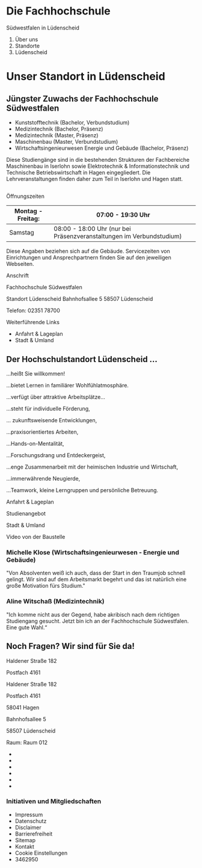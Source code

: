 # Die Fachhochschule 
Südwestfalen in Lüdenscheid

1. Über uns
2. Standorte
3. Lüdenscheid

# Unser Standort in Lüdenscheid

## Jüngster Zuwachs der Fachhochschule Südwestfalen

- Kunststofftechnik (Bachelor, Verbundstudium)
- Medizintechnik (Bachelor, Präsenz)
- Medizintechnik (Master, Präsenz)
- Maschinenbau (Master, Verbundstudium)
- Wirtschaftsingenieurwesen Energie und Gebäude (Bachelor, Präsenz)

Diese Studiengänge sind in die bestehenden Strukturen der Fachbereiche Maschinenbau in Iserlohn sowie Elektrotechnik &amp; Informationstechnik und Technische Betriebswirtschaft in Hagen eingegliedert. Die Lehrveranstaltungen finden daher zum Teil in Iserlohn und Hagen statt.

##

Öffnungszeiten

| Montag - Freitag:   | 07:00 - 19:30 Uhr                                                    |
|---------------------|----------------------------------------------------------------------|
| Samstag             | 08:00 - 18:00 Uhr (nur bei Präsenzveranstaltungen im Verbundstudium) |

Diese Angaben beziehen sich auf die Gebäude. Servicezeiten von Einrichtungen und Ansprechpartnern finden Sie auf den jeweiligen Webseiten.

Anschrift

Fachhochschule Südwestfalen

Standort Lüdenscheid
Bahnhofsallee 5
58507 Lüdenscheid

Telefon: 02351 78700

Weiterführende Links

- Anfahrt &amp; Lageplan
- Stadt &amp; Umland

## Der Hochschulstandort Lüdenscheid …

…heißt Sie willkommen!

…bietet Lernen in familiärer Wohlfühlatmosphäre.

…verfügt über attraktive Arbeitsplätze…

…steht für individuelle Förderung,

… zukunftsweisende Entwicklungen,

…praxisorientiertes Arbeiten,

…Hands-on-Mentalität,

…Forschungsdrang und Entdeckergeist,

…enge Zusammenarbeit mit der heimischen Industrie und Wirtschaft,

…immerwährende Neugierde,

…Teamwork, kleine Lerngruppen und persönliche Betreuung.

Anfahrt &amp; Lageplan

Studienangebot

Stadt &amp; Umland

Video von der Baustelle

### Michelle Klose (Wirtschaftsingenieurwesen - Energie und Gebäude)

"Von Absolventen weiß ich auch, dass der Start in den Traumjob schnell gelingt. Wir sind auf dem Arbeitsmarkt begehrt und das ist natürlich eine große Motivation fürs Studium."

### Aline Witschaß (Medizintechnik)

"Ich komme nicht aus der Gegend, habe akribisch nach dem richtigen Studiengang gesucht. Jetzt bin ich an der Fachhochschule Südwestfalen. Eine gute Wahl.“

## Noch Fragen? Wir sind für Sie da!

Haldener Straße 182

Postfach 4161

Haldener Straße 182

Postfach 4161 

58041 Hagen

Bahnhofsallee 5 

58507 Lüdenscheid 

Raum: Raum 012

- 
- 
- 
- 
- 
- 

### Initiativen und Mitgliedschaften

- Impressum
- Datenschutz
- Disclaimer
- Barrierefreiheit
- Sitemap
- Kontakt
- Cookie Einstellungen
- 3462950